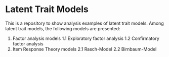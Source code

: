 # Latent Trait Models
This is a repository to show analysis examples of latent trait models. 
Among latent trait models, the following models are presented:
1. Factor analysis models
	1.1 Exploratory factor analysis
	1.2 Confirmatory factor analysis
2. Item Response Theory models
	2.1 Rasch-Model
	2.2 Birnbaum-Model
